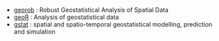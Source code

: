 <ul>
	<li><a href="http://cran.r-project.org/web/packages/georob/index.html" target="_blank">georob</a> : Robust Geostatistical Analysis of Spatial Data</li>
	<li><a href="http://cran.r-project.org/web/packages/geoR/index.html" target="_blank">geoR</a> : Analysis of geostatistical data</li>
	<li><a href="http://cran.r-project.org/web/packages/gstat/index.html" target="_blank">gstat</a> : spatial and spatio-temporal geostatistical modelling, prediction and simulation</li>
</ul>
<h2 style="color:#666666;"></h2>

